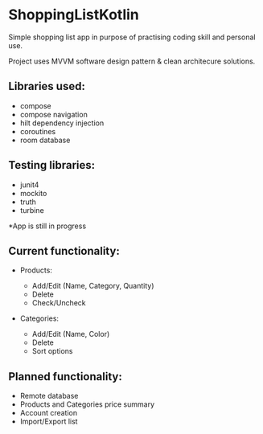 # ShoppingListKotlin
Simple shopping list app in purpose of practising coding skill and personal use.

Project uses MVVM software design pattern & clean architecure solutions.

## Libraries used: 
  - compose
  - compose navigation
  - hilt dependency injection
  - coroutines
  - room database

## Testing libraries:
  - junit4
  - mockito
  - truth
  - turbine

*App is still in progress

## Current functionality:
  - Products:
    - Add/Edit (Name, Category, Quantity)
    - Delete
    - Check/Uncheck
    
  - Categories: 
    - Add/Edit (Name, Color)
    - Delete
    - Sort options
   
## Planned functionality:
  - Remote database
  - Products and Categories price summary
  - Account creation
  - Import/Export list
